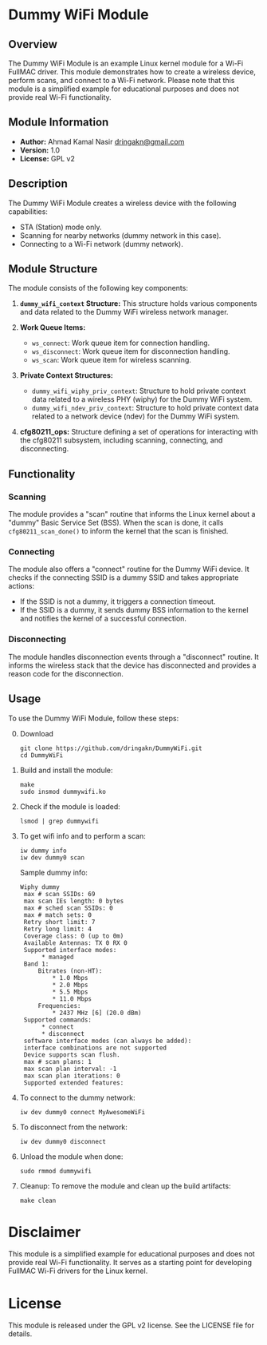 # Dummy WiFi Module

## Overview

The Dummy WiFi Module is an example Linux kernel module for a Wi-Fi FullMAC driver. This module demonstrates how to create a wireless device, perform scans, and connect to a Wi-Fi network. Please note that this module is a simplified example for educational purposes and does not provide real Wi-Fi functionality.

## Module Information

- **Author:** Ahmad Kamal Nasir <dringakn@gmail.com>
- **Version:** 1.0
- **License:** GPL v2

## Description

The Dummy WiFi Module creates a wireless device with the following capabilities:

- STA (Station) mode only.
- Scanning for nearby networks (dummy network in this case).
- Connecting to a Wi-Fi network (dummy network).

## Module Structure

The module consists of the following key components:

1. **`dummy_wifi_context` Structure:** This structure holds various components and data related to the Dummy WiFi wireless network manager.

2. **Work Queue Items:**

   - `ws_connect`: Work queue item for connection handling.
   - `ws_disconnect`: Work queue item for disconnection handling.
   - `ws_scan`: Work queue item for wireless scanning.

3. **Private Context Structures:**

   - `dummy_wifi_wiphy_priv_context`: Structure to hold private context data related to a wireless PHY (wiphy) for the Dummy WiFi system.
   - `dummy_wifi_ndev_priv_context`: Structure to hold private context data related to a network device (ndev) for the Dummy WiFi system.

4. **cfg80211_ops:** Structure defining a set of operations for interacting with the cfg80211 subsystem, including scanning, connecting, and disconnecting.

## Functionality

### Scanning

The module provides a "scan" routine that informs the Linux kernel about a "dummy" Basic Service Set (BSS). When the scan is done, it calls `cfg80211_scan_done()` to inform the kernel that the scan is finished.

### Connecting

The module also offers a "connect" routine for the Dummy WiFi device. It checks if the connecting SSID is a dummy SSID and takes appropriate actions:

- If the SSID is not a dummy, it triggers a connection timeout.
- If the SSID is a dummy, it sends dummy BSS information to the kernel and notifies the kernel of a successful connection.

### Disconnecting

The module handles disconnection events through a "disconnect" routine. It informs the wireless stack that the device has disconnected and provides a reason code for the disconnection.

## Usage

To use the Dummy WiFi Module, follow these steps:

0. Download

   ```shell
   git clone https://github.com/dringakn/DummyWiFi.git
   cd DummyWiFi

   ```

1. Build and install the module:

   ```shell
   make
   sudo insmod dummywifi.ko

   ```

2. Check if the module is loaded:

   ```shell
   lsmod | grep dummywifi

   ```

3. To get wifi info and to perform a scan:

   ```shell
   iw dummy info
   iw dev dummy0 scan

   ```
   Sample dummy info:
   ```
   Wiphy dummy
	max # scan SSIDs: 69
	max scan IEs length: 0 bytes
	max # sched scan SSIDs: 0
	max # match sets: 0
	Retry short limit: 7
	Retry long limit: 4
	Coverage class: 0 (up to 0m)
	Available Antennas: TX 0 RX 0
	Supported interface modes:
		 * managed
	Band 1:
		Bitrates (non-HT):
			* 1.0 Mbps
			* 2.0 Mbps
			* 5.5 Mbps
			* 11.0 Mbps
		Frequencies:
			* 2437 MHz [6] (20.0 dBm)
	Supported commands:
		 * connect
		 * disconnect
	software interface modes (can always be added):
	interface combinations are not supported
	Device supports scan flush.
	max # scan plans: 1
	max scan plan interval: -1
	max scan plan iterations: 0
	Supported extended features:

   ```

4. To connect to the dummy network:

   ```shell
   iw dev dummy0 connect MyAwesomeWiFi

   ```

5. To disconnect from the network:

   ```shell
   iw dev dummy0 disconnect

   ```

6. Unload the module when done:

   ```shell
   sudo rmmod dummywifi

   ```

7. Cleanup: To remove the module and clean up the build artifacts:
   ```shell
   make clean
   ```

# Disclaimer

This module is a simplified example for educational purposes and does not provide real Wi-Fi functionality. It serves as a starting point for developing FullMAC Wi-Fi drivers for the Linux kernel.

# License

This module is released under the GPL v2 license. See the LICENSE file for details.
